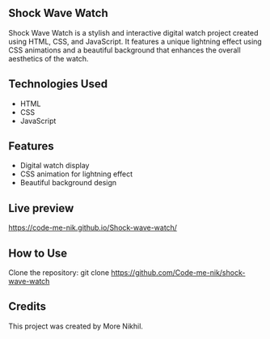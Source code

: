 ## Shock Wave Watch
Shock Wave Watch is a stylish and interactive digital watch project created using HTML, CSS, and JavaScript. It features a unique lightning effect using CSS animations and a beautiful background that enhances the overall aesthetics of the watch.

## Technologies Used
* HTML 
* CSS 
* JavaScript 

## Features
* Digital watch display
* CSS animation for lightning effect
* Beautiful background design

## Live preview
https://code-me-nik.github.io/Shock-wave-watch/

## How to Use
Clone the repository:
git clone https://github.com/Code-me-nik/shock-wave-watch

## Credits
This project was created by More Nikhil.
